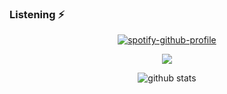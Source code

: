### Listening ⚡
<center> 


[![spotify-github-profile](https://spotify-github-profile.vercel.app/api/view?uid=mla7glslbi14rd9rhjp2ldq2s&cover_image=true&theme=novatorem)](https://spotify-github-profile.vercel.app/api/view?uid=mla7glslbi14rd9rhjp2ldq2s&redirect=true)

![](https://komarev.com/ghpvc/?username=phelstab&color=grey)


![github stats](https://github-readme-stats.vercel.app/api?username=phelstab&show_icons=true&theme=dark)
</center>
